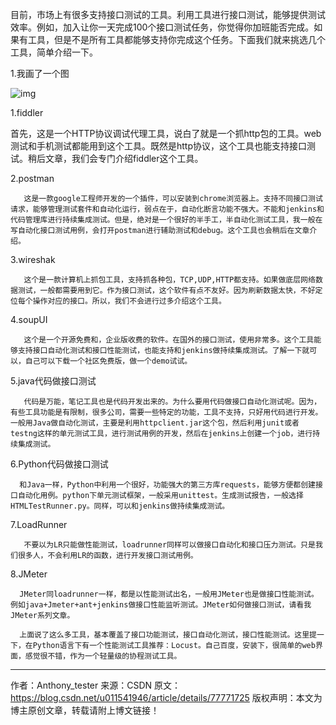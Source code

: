目前，市场上有很多支持接口测试的工具。利用工具进行接口测试，能够提供测试效率。例如，加入让你一天完成100个接口测试任务，你觉得你加班能否完成。如果有工具，但是不是所有工具都能够支持你完成这个任务。下面我们就来挑选几个工具，简单介绍一下。

1.我画了一个图

![img](https://img-blog.csdn.net/20170901131659659?watermark/2/text/aHR0cDovL2Jsb2cuY3Nkbi5uZXQvdTAxMTU0MTk0Ng==/font/5a6L5L2T/fontsize/400/fill/I0JBQkFCMA==/dissolve/70/gravity/Center)

1.fiddler

首先，这是一个HTTP协议调试代理工具，说白了就是一个抓http包的工具。web测试和手机测试都能用到这个工具。既然是http协议，这个工具也能支持接口测试。稍后文章，我们会专门介绍fiddler这个工具。

2.postman

       这是一款google工程师开发的一个插件，可以安装到chrome浏览器上。支持不同接口测试请求，能够管理测试套件和自动化运行，弱点在于，自动化断言功能不强大。不能和jenkins和代码管理库进行持续集成测试。但是，绝对是一个很好的半手工，半自动化测试工具，我一般在写自动化接口测试用例，会打开postman进行辅助测试和debug。这个工具也会稍后在文章介绍。

3.wireshak

       这个是一款计算机上抓包工具，支持抓各种包，TCP,UDP,HTTP都支持。如果做底层网络数据测试，一般都需要用到它。作为接口测试，这个软件有点不友好。因为刷新数据太快，不好定位每个操作对应的接口。所以，我们不会进行过多介绍这个工具。

4.soupUI

       这个是一个开源免费和，企业版收费的软件。在国外的接口测试，使用非常多。这个工具能够支持接口自动化测试和接口性能测试，也能支持和jenkins做持续集成测试。了解一下就可以，自己可以下载一个社区免费版，做一个demo试试。

5.java代码做接口测试

       代码是万能，笔记工具也是代码开发出来的。为什么要用代码做接口自动化测试呢。因为，有些工具功能是有限制，很多公司，需要一些特定的功能，工具不支持，只好用代码进行开发。一般用Java做自动化测试，主要是利用httpclient.jar这个包，然后利用junit或者testng这样的单元测试工具，进行测试用例的开发，然后在jenkins上创建一个job，进行持续集成测试。

6.Python代码做接口测试

      和Java一样，Python中利用一个很好，功能强大的第三方库requests，能够方便都创建接口自动化用例。python下单元测试框架，一般采用unittest。生成测试报告，一般选择HTMLTestRunner.py。同样，可以和jenkins做持续集成测试。

7.LoadRunner

       不要以为LR只能做性能测试，loadrunner同样可以做接口自动化和接口压力测试。只是我们很多人，不会利用LR的函数，进行开发接口测试用例。

8.JMeter

      JMeter同loadrunner一样，都是以性能测试出名，一般用JMeter也是做接口性能测试。例如java+Jmeter+ant+jenkins做接口性能监听测试。JMeter如何做接口测试，请看我JMeter系列文章。
    
      上面说了这么多工具，基本覆盖了接口功能测试，接口自动化测试，接口性能测试。这里提一下，在Python语言下有一个性能测试工具推荐：Locust。自己百度，安装下，很简单的web界面，感觉很不错，作为一个轻量级的协程测试工具。

---------------------
作者：Anthony_tester 
来源：CSDN 
原文：https://blog.csdn.net/u011541946/article/details/77771725 
版权声明：本文为博主原创文章，转载请附上博文链接！